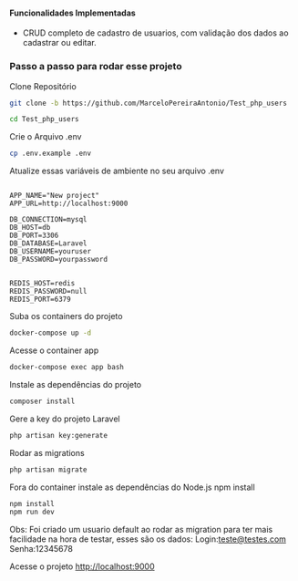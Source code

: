 #### Funcionalidades Implementadas
* CRUD completo de cadastro de usuarios, com validação dos dados ao cadastrar ou editar.

### Passo a passo para rodar esse projeto
Clone Repositório
```sh
git clone -b https://github.com/MarceloPereiraAntonio/Test_php_users
```
```sh
cd Test_php_users
```

Crie o Arquivo .env
```sh
cp .env.example .env
```

Atualize essas variáveis de ambiente no seu arquivo .env
```dosini

APP_NAME="New project"
APP_URL=http://localhost:9000

DB_CONNECTION=mysql
DB_HOST=db
DB_PORT=3306
DB_DATABASE=Laravel
DB_USERNAME=youruser
DB_PASSWORD=yourpassword


REDIS_HOST=redis
REDIS_PASSWORD=null
REDIS_PORT=6379
```

Suba os containers do projeto
```sh
docker-compose up -d
```

Acesse o container app
```sh
docker-compose exec app bash
```
Instale as dependências do projeto
```sh
composer install
```

Gere a key do projeto Laravel
```sh
php artisan key:generate
```

Rodar as migrations
```sh
php artisan migrate
```

Fora do container instale as dependências do Node.js
npm install
```sh
npm install
npm run dev
```

Obs: Foi criado um usuario default ao rodar as migration para ter mais facilidade na hora de testar,
esses são os dados:
Login:teste@testes.com
Senha:12345678

Acesse o projeto
[http://localhost:9000](http://localhost:9000)
